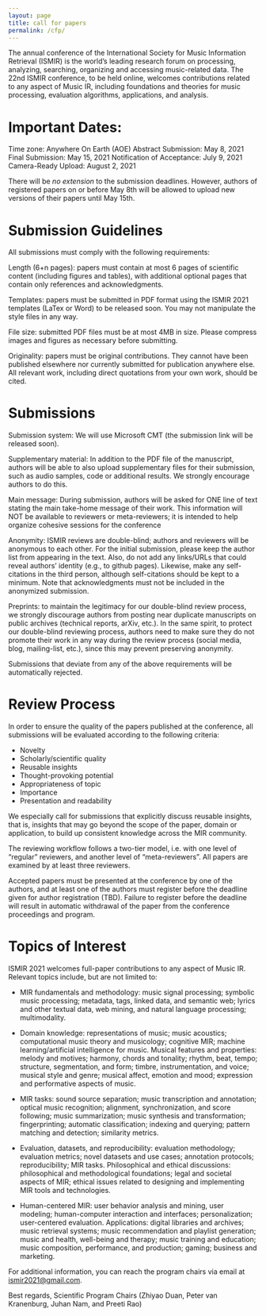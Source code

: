 ```yaml
---
layout: page
title: call for papers
permalink: /cfp/
---
```


The annual conference of the International Society for Music Information Retrieval (ISMIR) is the world’s leading research forum on processing, analyzing, searching, organizing and accessing music-related data. The 22nd ISMIR conference, to be held online, welcomes contributions related to any aspect of Music IR, including foundations and theories for music processing, evaluation algorithms, applications, and analysis.


# Important Dates:
Time zone: Anywhere On Earth (AOE)
Abstract Submission: May 8, 2021
Final Submission: May 15, 2021
Notification of Acceptance: July 9, 2021
Camera-Ready Upload: August 2, 2021

There will be *no extension* to the submission deadlines. However, authors of registered papers on or before May 8th will be allowed to upload new versions of their papers until May 15th.


# Submission Guidelines
All submissions must comply with the following requirements:

Length (6+n pages): papers must contain at most 6 pages of scientific content (including figures and tables), with additional optional pages that contain only references and acknowledgments.

Templates: papers must be submitted in PDF format using the ISMIR 2021 templates (LaTex or Word) to be released soon. You may not manipulate the style files in any way.

File size: submitted PDF files must be at most 4MB in size. Please compress images and figures as necessary before submitting.

Originality: papers must be original contributions. They cannot have been published elsewhere nor currently submitted for publication anywhere else. All relevant work, including direct quotations from your own work, should be cited.



# Submissions
Submission system: We will use Microsoft CMT (the submission link will be released soon).

Supplementary material: In addition to the PDF file of the manuscript, authors will be able to also upload supplementary files for their submission, such as audio samples, code or additional results. We strongly encourage authors to do this.

Main message: During submission, authors will be asked for ONE line of text stating the main take-home message of their work. This information will NOT be available to reviewers or meta-reviewers; it is intended to help organize cohesive sessions for the conference

Anonymity: ISMIR reviews are double-blind; authors and reviewers will be anonymous to each other. For the initial submission, please keep the author list from appearing in the text. Also, do not add any links/URLs that could reveal authors’ identity (e.g., to github pages). Likewise,
make any self-citations in the third person, although self-citations should be kept to a minimum. Note that acknowledgments must not be included in the anonymized submission.

Preprints: to maintain the legitimacy for our double-blind review process, we strongly discourage authors from posting near duplicate manuscripts on public archives (technical reports, arXiv, etc.). In the same spirit, to protect our double-blind reviewing process, authors need to make sure they do not promote their work in any way during the review process (social media, blog, mailing-list, etc.), since this may prevent preserving anonymity.

Submissions that deviate from any of the above requirements will be automatically rejected.



# Review Process
In order to ensure the quality of the papers published at the conference, all submissions will be evaluated according to the following criteria:

- Novelty
- Scholarly/scientific quality
- Reusable insights
- Thought-provoking potential
- Appropriateness of topic
- Importance
- Presentation and readability

We especially call for submissions that explicitly discuss reusable insights, that is, insights that may go beyond the scope of the paper, domain or application, to build up consistent knowledge across the MIR community.

The reviewing workflow follows a two-tier model, i.e. with one level of “regular” reviewers, and another level of “meta-reviewers”. All papers are examined by at least three reviewers.

Accepted papers must be presented at the conference by one of the authors, and at least one of the authors must register before the deadline given for author registration (TBD). Failure to register before the deadline will result in automatic withdrawal of the paper from the conference proceedings and program.


# Topics of Interest
ISMIR 2021 welcomes full-paper contributions to any aspect of Music IR. Relevant topics include, but are not limited to:

- MIR fundamentals and methodology: music signal processing; symbolic music processing; metadata, tags, linked data, and semantic web; lyrics and other textual data, web mining, and natural language processing; multimodality.

- Domain knowledge: representations of music; music acoustics; computational music theory and musicology; cognitive MIR; machine learning/artificial intelligence for music.
Musical features and properties: melody and motives; harmony, chords and tonality; rhythm, beat, tempo; structure, segmentation, and form; timbre, instrumentation, and voice; musical style and genre; musical affect, emotion and mood; expression and performative aspects of music.

- MIR tasks: sound source separation; music transcription and annotation; optical music recognition; alignment, synchronization, and score following; music summarization; music synthesis and transformation; fingerprinting; automatic classification; indexing and querying; pattern matching and detection; similarity metrics.

- Evaluation, datasets, and reproducibility: evaluation methodology; evaluation metrics; novel datasets and use cases; annotation protocols; reproducibility; MIR tasks.
Philosophical and ethical discussions: philosophical and methodological foundations; legal and societal aspects of MIR; ethical issues related to designing and implementing MIR tools and technologies.

- Human-centered MIR: user behavior analysis and mining, user modeling; human-computer interaction and interfaces; personalization; user-centered evaluation.
Applications: digital libraries and archives; music retrieval systems; music recommendation and playlist generation; music and health, well-being and therapy; music training and education; music composition, performance, and production; gaming; business and marketing. 

For additional information, you can reach the program chairs via email at ismir2021@gmail.com.


Best regards,
Scientific Program Chairs (Zhiyao Duan, Peter van Kranenburg, Juhan Nam, and Preeti Rao)
